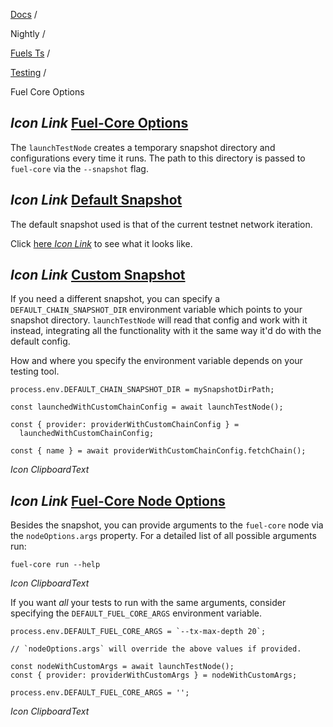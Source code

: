 [Docs](https://docs.fuel.network/) /

Nightly  /

[Fuels Ts](https://docs.fuel.network/docs/nightly/fuels-ts/) /

[Testing](https://docs.fuel.network/docs/nightly/fuels-ts/testing/) /

Fuel Core Options

## _Icon Link_ [Fuel-Core Options](https://docs.fuel.network/docs/nightly/fuels-ts/testing/fuel-core-options/\#fuel-core-options)

The `launchTestNode` creates a temporary snapshot directory and configurations every time it runs. The path to this directory is passed to `fuel-core` via the `--snapshot` flag.

## _Icon Link_ [Default Snapshot](https://docs.fuel.network/docs/nightly/fuels-ts/testing/fuel-core-options/\#default-snapshot)

The default snapshot used is that of the current testnet network iteration.

Click [here _Icon Link_](https://github.com/FuelLabs/fuels-ts/blob/v0.100.1/.fuel-core/configs) to see what it looks like.

## _Icon Link_ [Custom Snapshot](https://docs.fuel.network/docs/nightly/fuels-ts/testing/fuel-core-options/\#custom-snapshot)

If you need a different snapshot, you can specify a `DEFAULT_CHAIN_SNAPSHOT_DIR` environment variable which points to your snapshot directory. `launchTestNode` will read that config and work with it instead, integrating all the functionality with it the same way it'd do with the default config.

How and where you specify the environment variable depends on your testing tool.

```fuel_Box fuel_Box-idXKMmm-css
process.env.DEFAULT_CHAIN_SNAPSHOT_DIR = mySnapshotDirPath;

const launchedWithCustomChainConfig = await launchTestNode();

const { provider: providerWithCustomChainConfig } =
  launchedWithCustomChainConfig;

const { name } = await providerWithCustomChainConfig.fetchChain();

```

_Icon ClipboardText_

## _Icon Link_ [Fuel-Core Node Options](https://docs.fuel.network/docs/nightly/fuels-ts/testing/fuel-core-options/\#fuel-core-node-options)

Besides the snapshot, you can provide arguments to the `fuel-core` node via the `nodeOptions.args` property. For a detailed list of all possible arguments run:

```fuel_Box fuel_Box-idXKMmm-css
fuel-core run --help
```

_Icon ClipboardText_

If you want _all_ your tests to run with the same arguments, consider specifying the `DEFAULT_FUEL_CORE_ARGS` environment variable.

```fuel_Box fuel_Box-idXKMmm-css
process.env.DEFAULT_FUEL_CORE_ARGS = `--tx-max-depth 20`;

// `nodeOptions.args` will override the above values if provided.

const nodeWithCustomArgs = await launchTestNode();
const { provider: providerWithCustomArgs } = nodeWithCustomArgs;

process.env.DEFAULT_FUEL_CORE_ARGS = '';
```

_Icon ClipboardText_
